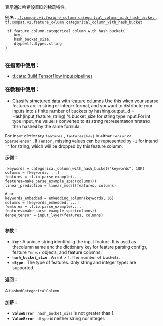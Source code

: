 表示通过哈希设置ID的稀疏特性。

**别名** : [ `tf.compat.v1.feature_column.categorical_column_with_hash_bucket` ](/api_docs/python/tf/feature_column/categorical_column_with_hash_bucket), [ `tf.compat.v2.feature_column.categorical_column_with_hash_bucket` ](/api_docs/python/tf/feature_column/categorical_column_with_hash_bucket)

```
 tf.feature_column.categorical_column_with_hash_bucket(
    key,
    hash_bucket_size,
    dtype=tf.dtypes.string
)
 
```

### 在指南中使用：
- [tf.data: Build TensorFlow input pipelines](https://tensorflow.google.cn/guide/data)


### 在教程中使用：
- [Classify structured data with feature columns](https://tensorflow.google.cn/tutorials/structured_data/feature_columns)
Use this when your sparse features are in string or integer format, and youwant to distribute your inputs into a finite number of buckets by hashing.output_id = Hash(input_feature_string) % bucket_size for string type input.For int type input, the value is converted to its string representation firstand then hashed by the same formula.

For input dictionary  `features` ,  `features[key]`  is either  `Tensor`  or `SparseTensor` . If  `Tensor` , missing values can be represented by  `-1`  for intand  `''`  for string, which will be dropped by this feature column.

#### 示例：


```
 keywords = categorical_column_with_hash_bucket("keywords", 10K)
columns = [keywords, ...]
features = tf.io.parse_example(..., features=make_parse_example_spec(columns))
linear_prediction = linear_model(features, columns)

# or
keywords_embedded = embedding_column(keywords, 16)
columns = [keywords_embedded, ...]
features = tf.io.parse_example(..., features=make_parse_example_spec(columns))
dense_tensor = input_layer(features, columns)
 
```

#### 参数：
- **`key`** : A unique string identifying the input feature. It is used as thecolumn name and the dictionary key for feature parsing configs, feature `Tensor`  objects, and feature columns.
- **`hash_bucket_size`** : An int > 1. The number of buckets.
- **`dtype`** : The type of features. Only string and integer types are supported.


#### 返回：
A  `HashedCategoricalColumn` .

#### 加薪：
- **`ValueError`** :  `hash_bucket_size`  is not greater than 1.
- **`ValueError`** :  `dtype`  is neither string nor integer.
